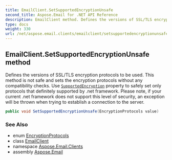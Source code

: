```yaml
---
title: EmailClient.SetSupportedEncryptionUnsafe
second_title: Aspose.Email for .NET API Reference
description: EmailClient method. Defines the versions of SSL/TLS encryption protocols to be used. This method is not safe and sets the encryption protocols without any compatibility checks. Use SupportedEncryption property to safely set only protocols that definitely supported by .net framework. Please note if your current .net framework does not support this level of security an exception will be thrown when trying to establish a connection to the server
type: docs
weight: 330
url: /net/aspose.email.clients/emailclient/setsupportedencryptionunsafe/
---
```

## EmailClient.SetSupportedEncryptionUnsafe method

Defines the versions of SSL/TLS encryption protocols to be used. This method is not safe and sets the encryption protocols without any compatibility checks. Use [`SupportedEncryption`](../supportedencryption/) property to safely set only protocols that definitely supported by .net framework. Please note, if your current .net framework does not support this level of security, an exception will be thrown when trying to establish a connection to the server.

```csharp
public void SetSupportedEncryptionUnsafe(EncryptionProtocols value)
```

### See Also

* enum [EncryptionProtocols](../../../aspose.email.clients.base/encryptionprotocols/)
* class [EmailClient](../)
* namespace [Aspose.Email.Clients](../../emailclient/)
* assembly [Aspose.Email](../../../)


